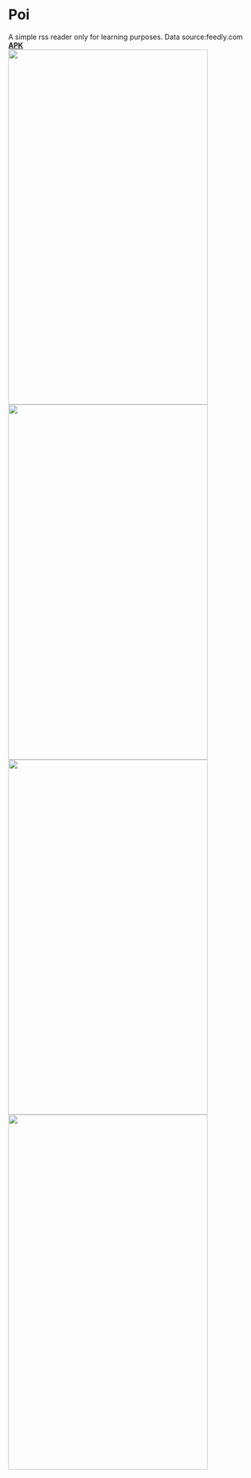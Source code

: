 # Poi
A simple rss reader only for learning purposes.
Data source:feedly.com
[**APK**](https://github.com/kaninohon/Poi/releases/download/v1.0/Poi-1.0.apk)  
<img src="https://raw.github.com/kaninohon/Poi/master/screenshots/1.jpg" width="400" height="711"/>
<img src="https://raw.github.com/kaninohon/Poi/master/screenshots/2.jpg" width="400" height="711"/> 
<img src="https://raw.github.com/kaninohon/Poi/master/screenshots/3.jpg" width="400" height="711"/> 
<img src="https://raw.github.com/kaninohon/Poi/master/screenshots/4.jpg" width="400" height="711"/> 
 